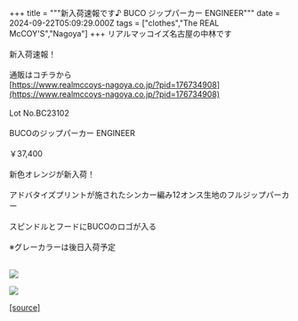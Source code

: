 +++
title = """新入荷速報です♪ BUCO ジップパーカー ENGINEER"""
date = 2024-09-22T05:09:29.000Z
tags = ["clothes","The REAL McCOY'S","Nagoya"]
+++
リアルマッコイズ名古屋の中林です  
   
新入荷速報！  
   
通販はコチラから  
[https://www.realmccoys-nagoya.co.jp/?pid=176734908](https://www.realmccoys-nagoya.co.jp/?pid=176734908)  
   
Lot No.BC23102  
   
BUCOのジップパーカー ENGINEER  
   
￥37,400  
   
新色オレンジが新入荷！  
   
アドバタイズプリントが施されたシンカー編み12オンス生地のフルジップパーカー  
   
スピンドルとフードにBUCOのロゴが入る  
   
※グレーカラーは後日入荷予定  
 

[![](https://stat.ameba.jp/user_images/20240922/14/realmccoy-nagoya/af/88/j/o1000100015489240986.jpg)](https://www.realmccoys-nagoya.co.jp/?pid=176734908)  
  
[![](https://stat.ameba.jp/user_images/20240922/14/realmccoy-nagoya/47/3d/j/o1000100015489240987.jpg)](https://www.realmccoys-nagoya.co.jp/?pid=176734908)

[[source]](https://ameblo.jp/realmccoy-nagoya/entry-12868504317.html)
